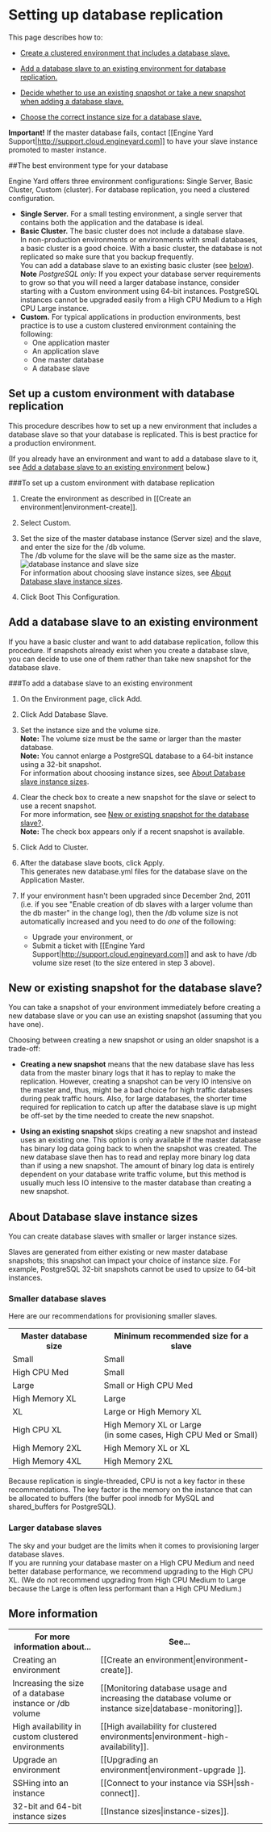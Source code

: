 # Setting up database replication

This page describes how to:  
 
* [Create a clustered environment that includes a database slave.][2] 

* [Add a database slave to an existing environment for database replication.][3]

* [Decide whether to use an existing snapshot or take a new snapshot when adding a database slave.][4]

* [Choose the correct instance size for a database slave.][6]


**Important!** If the master database fails, contact [[Engine Yard Support|http://support.cloud.engineyard.com]] to have your slave instance promoted to master instance.

##The best environment type for your database

Engine Yard offers three environment configurations: Single Server, Basic Cluster, Custom (cluster). For database replication, you need a clustered configuration.

* **Single Server.** For a small testing environment, a single server that contains both the application and the database is ideal. 
* **Basic Cluster.** The basic cluster does not include a database slave.  
    In non-production environments or environments with small databases, a basic cluster is a good choice. With a basic cluster, the database is not replicated so make sure that you backup frequently.  
    You can add a database slave to an existing basic cluster (see [below][3]).  
    **Note** _PostgreSQL only:_ If you expect your database server requirements to grow so that you will need a larger database instance, consider starting with a Custom environment using 64-bit instances. PostgreSQL instances cannot be upgraded easily from a High CPU Medium to a High CPU Large instance.  
* **Custom.** For typical applications in production environments, best practice is to use a custom clustered environment containing the following:  
    * One application master
    * An application slave
    * One master database
    * A database slave


<h2 id="topic2"> Set up a custom environment with database replication</h2>

This procedure describes how to set up a new environment that includes a database slave so that your database is replicated. This is best practice for a production environment. 

(If you already have an environment and want to add a database slave to it, see [Add a database slave to an existing environment][4] below.)

###To set up a custom environment with database replication

1. Create the environment as described in [[Create an environment|environment-create]].
2. Select Custom.
3. Set the size of the master database instance (Server size) and the slave, and enter the size for the /db volume.  
    The /db volume for the slave will be the same size as the master.  
    ![database instance and slave size](images/db_server_n_slave.png)  
    For information about choosing slave instance sizes, see [About Database slave instance sizes][6].
    
4. Click Boot This Configuration.


<h2 id="topic3">Add a database slave to an existing environment</h2>

If you have a basic cluster and want to add database replication, follow this procedure. If snapshots already exist when you create a database slave, you can decide to use one of them rather than take new snapshot for the database slave.

###To add a database slave to an existing environment

1. On the Environment page, click Add.  

2. Click Add Database Slave.

3. Set the instance size and the volume size.   
    **Note:** The volume size must be the same or larger than the master database.  
    **Note:** You cannot enlarge a PostgreSQL database to a 64-bit instance using a 32-bit snapshot.  
    For information about choosing instance sizes, see [About Database slave instance sizes][6].
    

3. Clear the check box to create a new snapshot for the slave or select to use a recent snapshot.     
    For more information, see [New or existing snapshot for the database slave?][3].  
    **Note:** The check box appears only if a recent snapshot is available.
    
3. Click Add to Cluster.

4. After the database slave boots, click Apply.  
    This generates new database.yml files for the database slave on the Application Master.


5. If your environment hasn't been upgraded since December 2nd, 2011 (i.e. if you see "Enable creation of db slaves with a larger volume than the db master" in the change log), then the /db volume size is not automatically increased and you need to do _one_ of the following:  
	* Upgrade your environment, or
	* Submit a ticket with [[Engine Yard Support|http://support.cloud.engineyard.com]] and ask to have /db volume size reset (to the size entered in step 3 above).
 

<!-- QUESTION: Do I still have to click Apply after this? PL-6488 -->

<h2 id="topic4">New or existing snapshot for the database slave?</h2>

You can take a snapshot of your environment immediately before creating a new database slave or you can use an existing snapshot (assuming that you have one). 

Choosing between creating a new snapshot or using an older snapshot is a trade-off:

* **Creating a new snapshot** means that the new database slave has less data from the master binary logs that it has to replay to make the replication.  However, creating a snapshot can be very IO intensive on the master and, thus, might be a bad choice for high traffic databases during peak traffic hours.  Also, for large databases, the shorter time required for replication to catch up after the database slave is up might be off-set by the time needed to create the new snapshot.

* **Using an existing snapshot** skips creating a new snapshot and instead uses an existing one.  This option is only available if the master database has binary log data going back to when the snapshot was created. The new database slave then has to read and replay more binary log data than if using a new snapshot. The amount of binary log data is entirely dependent on your database write traffic volume, but this method is usually much less IO intensive to the master database than creating a new snapshot.

<h2 id="topic6">About Database slave instance sizes</h2>

You can create database slaves with smaller or larger instance sizes. 

Slaves are generated from either existing or new master database snapshots; this snapshot can impact your choice of instance size. For example, PostgreSQL 32-bit snapshots cannot be used to upsize to 64-bit instances. 

### Smaller database slaves

Here are our recommendations for provisioning smaller slaves. 

<table>
<tr>
  <th>Master database size</th>
  <th>Minimum recommended size for a slave</th>
</tr>
<tr>
  <td>Small</td>
  <td>Small</td>
</tr>
<tr>
  <td>High CPU Med</td>
  <td>Small</td>
</tr>
<tr>
  <td>Large</td>
  <td>Small or High CPU Med </td>
</tr>
<tr>
  <td> High Memory XL </td>
  <td>Large</td>
</tr>
<tr>
  <td>XL</td>
  <td>Large or High Memory XL</td>
</tr>
<tr>
  <td> High CPU XL </td>
  <td>High Memory XL or Large <br>(in some cases, High CPU Med or Small) </td>
</tr>
<tr>
  <td> High Memory 2XL</td>
  <td>High Memory XL or XL </td>
</tr>
<tr>
  <td> High Memory 4XL</td>
  <td>High Memory 2XL </td>
</tr>
</table>


Because replication is single-threaded, CPU is not a key factor in these recommendations. The key factor is the memory on the instance that can be allocated to buffers (the buffer pool innodb for MySQL and shared_buffers for PostgreSQL).

### Larger database slaves

The sky and your budget are the limits when it comes to provisioning larger database slaves.   
If you are running your database master on a High CPU Medium and need better database performance, we recommend upgrading to the High CPU XL. (We do not recommend upgrading from High CPU Medium to Large because the Large is often less performant than a High CPU Medium.)

<h2 id="topic5"> More information</h2>

<table>
  <tr>
    <th>For more information about...</th><th>See...</th>
  </tr>
  <tr>
    <td>Creating an environment</td><td>[[Create an environment|environment-create]].</td>
  </tr>
  <tr>
    <td>Increasing the size of a database instance or /db volume</td><td>[[Monitoring database usage and increasing the database volume or instance size|database-monitoring]].</td>
  </tr>
  <tr>
    <td>High availability in custom clustered environments</td><td>[[High availability for clustered environments|environment-high-availability]].</td>
  </tr> 
<tr>
    <td>Upgrade an environment</td><td>[[Upgrading an environment|environment-upgrade ]].</td>
  </tr>
  <tr>
	<td>SSHing into an instance</td><td>[[Connect to your instance via SSH|ssh-connect]].</td>
  </tr>
  <tr>
	<td>32-bit and 64-bit instance sizes</td><td>[[Instance sizes|instance-sizes]].
</table>


[1]: #topic1        "topic1"
[2]: #topic2        "topic2"
[3]: #topic3        "topic3"
[4]: #topic4		"topic4"
[5]: #topic5        "topic5"
[6]: #topic6        "topic6"
